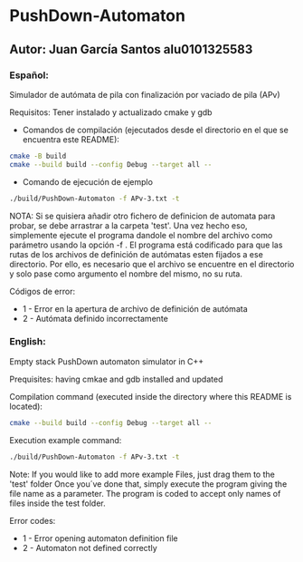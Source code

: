 # PushDown-Automaton
## Autor: Juan García Santos alu0101325583 
### Español:
Simulador de autómata de pila con finalización por vaciado de pila (APv)

Requisitos: Tener instalado y actualizado cmake y gdb

- Comandos de compilación (ejecutados desde el directorio en el que se encuentra este README):
```bash
cmake -B build
cmake --build build --config Debug --target all --
```

- Comando de ejecución de ejemplo
```bash
./build/PushDown-Automaton -f APv-3.txt -t
```

NOTA: Si se quisiera añadir otro fichero de definicion de automata para probar, se debe arrastrar a la carpeta 'test'.
Una vez hecho eso, simplemente ejecute el programa dandole el nombre del archivo como parámetro usando la opción -f <nombre de fichero>.
El programa está codificado para que las rutas de los archivos de definición de autómatas esten fijados a ese directorio.
Por ello, es necesario que el archivo se encuentre en el directorio y solo pase como argumento el nombre del mismo, no su ruta.

Códigos de error:
 + 1 - Error en la apertura de archivo de definición de autómata
 + 2 - Autómata definido incorrectamente

### English:
Empty stack PushDown automaton simulator in C++

Prequisites: having cmkae and gdb installed and updated

Compilation command (executed inside the directory where this README is located):
```bash
cmake --build build --config Debug --target all --
```

Execution example command:
```bash
./build/PushDown-Automaton -f APv-3.txt -t
```

Note: If you would like to add more example Files, just drag them to the 'test' folder
Once you´ve done that, simply execute the program giving the file name as a parameter.
The program is coded to accept only names of files inside the test folder.

Error codes:
 + 1 - Error opening automaton definition file
 + 2 - Automaton not defined correctly 
